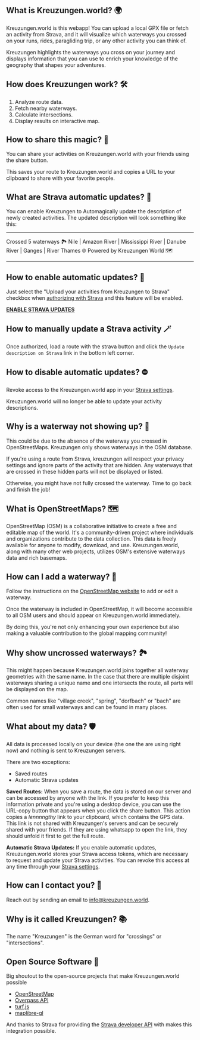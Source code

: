 ## What is Kreuzungen.world?  🌍

Kreuzungen.world is this webapp! You can upload a local GPX file or fetch an activity from Strava, and it will visualize which waterways you crossed on your runs, rides, paragliding trip, or any other activity you can think of.

Kreuzungen highlights the waterways you cross on your journey and displays information that you can use to enrich your knowledge of the geography that shapes your adventures.

## How does Kreuzungen work? 🛠️

1. Analyze route data.
1. Fetch nearby waterways.
1. Calculate intersections.
1. Display results on interactive map.

<!-- You can read more about how and why Kreuzungen came to be in the [blog post](https://0110100.github.io/kreuzungen). -->

## How to share this magic? 🤙

You can share your activities on Kreuzungen.world with your friends using the share button.

This saves your route to Kreuzungen.world and copies a URL to your clipboard to share with your favorite people.

## What are Strava automatic updates? 🪩

You can enable Kreuzungen to Automagically update the description of newly created activities. The updated description will look something like this:

---

Crossed 5 waterways 🏞️ Nile | Amazon River | Mississippi River | Danube River | Ganges | River Thames 🌐 Powered by Kreuzungen World 🗺️

---

## How to enable automatic updates? 🚀

Just select the "Upload your activities from Kreuzungen to Strava" checkbox when [authorizing with Strava](https://www.strava.com/oauth/authorize?client_id=56275&response_type=code&redirect_uri=https://kreuzungen.world/index.html?exchange_token&approval_prompt=force&scope=activity:read,activity:read_all,activity:write) and this feature will be enabled.

**[ENABLE STRAVA UPDATES](https://www.strava.com/oauth/authorize?client_id=56275&response_type=code&redirect_uri=https://kreuzungen.world/index.html?exchange_token&approval_prompt=force&scope=activity:read,activity:read_all,activity:write)**

## How to manually update a Strava activity 🪄

Once authorized, load a route with the strava button and click the `Update description on Strava` link in the bottom left corner.

## How to disable automatic updates? ⛔

Revoke access to the Kreuzungen.world app in your [Strava settings](https://www.strava.com/settings/apps).

Kreuzungen.world will no longer be able to update your activity descriptions.

## Why is a waterway not showing up? 🤔

This could be due to the absence of the waterway you crossed in OpenStreetMaps. Kreuzungen only shows waterways in the OSM database.

If you're using a route from Strava, kreuzungen will respect your privacy settings and ignore parts of the activity that are hidden. Any waterways that are crossed in these hidden parts will not be displayed or listed.

Otherwise, you might have not fully crossed the waterway. Time to go back and finish the job!

## What is OpenStreetMaps? 🗺️

OpenStreetMap (OSM) is a collaborative initiative to create a free and editable map of the world. It's a community-driven project where individuals and organizations contribute to the data collection. This data is freely available for anyone to modify, download, and use. Kreuzungen.world, along with many other web projects, utilizes OSM's extensive waterways data and rich basemaps.

## How can I add a waterway? 🙋

Follow the instructions on the [OpenStreetMap website](https://www.openstreetmap.org/) to add or edit a waterway.

Once the waterway is included in OpenStreetMap, it will become accessible to all OSM users and should appear on Kreuzungen.world immediately.

By doing this, you're not only enhancing your own experience but also making a valuable contribution to the global mapping community!

## Why show uncrossed waterways? 🏞️

This might happen because Kreuzungen.world joins together all waterway geometries with the same name. In the case that there are multiple disjoint waterways sharing a unique name and one intersects the route, all parts will be displayed on the map.

Common names like "village creek", "spring", "dorfbach" or "bach" are often used for small waterways and can be found in many places.

## What about my data? 🛡️

All data is processed locally on your device (the one the are using right now) and nothing is sent to Kreuzungen servers.

There are two exceptions:

- Saved routes
- Automatic Strava updates

**Saved Routes:** When you save a route, the data is stored on our server and can be accessed by anyone with the link. If you prefer to keep this information private and you're using a desktop device, you can use the URL-copy button that appears when you click the share button. This action copies a *lennnngthy* link to your clipboard, which contains the GPS data. This link is not shared with Kreuzungen's servers and can be securely shared with your friends. If they are using whatsapp to open the link, they should unfold it first to get the full route.

**Automatic Strava Updates:** If you enable automatic updates, Kreuzungen.world stores your Strava access tokens, which are necessary to request and update your Strava activities. You can revoke this access at any time through your [Strava settings](https://www.strava.com/settings/apps).

## How can I contact you? 📨

Reach out by sending an email to [info@kreuzungen.world](info@kreuzungen.world).

## Why is it called Kreuzungen? 📚

The name "Kreuzungen" is the German word for "crossings" or "intersections".

## Open Source Software 💚

Big shoutout to the open-source projects that make Kreuzungen.world possible

- [OpenStreetMap](https://www.openstreetmap.org/)
- [Overpass API](https://wiki.openstreetmap.org/wiki/Overpass_API)
- [turf.js](https://turfjs.org/)
- [maplibre-gl](https://maplibre.org/)

And thanks to Strava for providing the [Strava developer API](https://developers.strava.com/docs/) with makes this integration possible.
